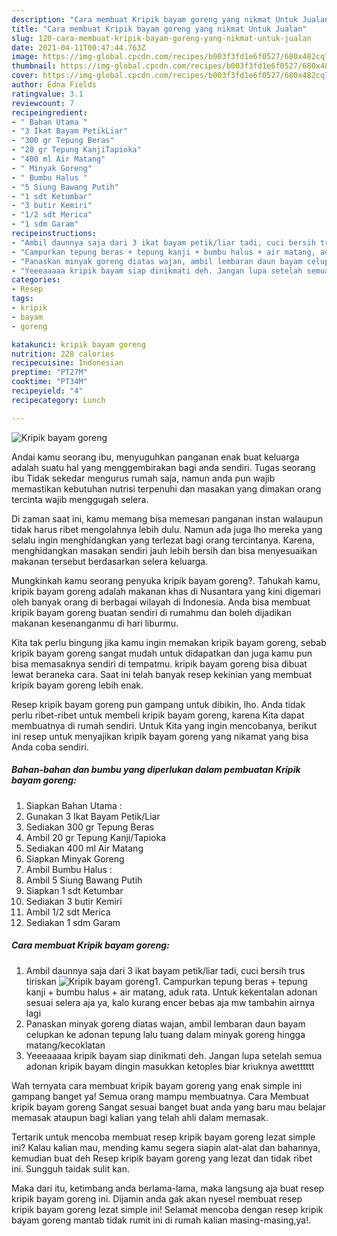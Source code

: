 ```yaml
---
description: "Cara membuat Kripik bayam goreng yang nikmat Untuk Jualan"
title: "Cara membuat Kripik bayam goreng yang nikmat Untuk Jualan"
slug: 120-cara-membuat-kripik-bayam-goreng-yang-nikmat-untuk-jualan
date: 2021-04-11T00:47:44.763Z
image: https://img-global.cpcdn.com/recipes/b003f3fd1e6f0527/680x482cq70/kripik-bayam-goreng-foto-resep-utama.jpg
thumbnail: https://img-global.cpcdn.com/recipes/b003f3fd1e6f0527/680x482cq70/kripik-bayam-goreng-foto-resep-utama.jpg
cover: https://img-global.cpcdn.com/recipes/b003f3fd1e6f0527/680x482cq70/kripik-bayam-goreng-foto-resep-utama.jpg
author: Edna Fields
ratingvalue: 3.1
reviewcount: 7
recipeingredient:
- " Bahan Utama "
- "3 Ikat Bayam PetikLiar"
- "300 gr Tepung Beras"
- "20 gr Tepung KanjiTapioka"
- "400 ml Air Matang"
- " Minyak Goreng"
- " Bumbu Halus "
- "5 Siung Bawang Putih"
- "1 sdt Ketumbar"
- "3 butir Kemiri"
- "1/2 sdt Merica"
- "1 sdm Garam"
recipeinstructions:
- "Ambil daunnya saja dari 3 ikat bayam petik/liar tadi, cuci bersih trus tiriskan"
- "Campurkan tepung beras + tepung kanji + bumbu halus + air matang, aduk rata. Untuk kekentalan adonan sesuai selera aja ya, kalo kurang encer bebas aja mw tambahin airnya lagi"
- "Panaskan minyak goreng diatas wajan, ambil lembaran daun bayam celupkan ke adonan tepung lalu tuang dalam minyak goreng hingga matang/kecoklatan"
- "Yeeeaaaaa kripik bayam siap dinikmati deh. Jangan lupa setelah semua adonan kripik bayam dingin masukkan ketoples biar kriuknya awetttttt"
categories:
- Resep
tags:
- kripik
- bayam
- goreng

katakunci: kripik bayam goreng 
nutrition: 228 calories
recipecuisine: Indonesian
preptime: "PT27M"
cooktime: "PT34M"
recipeyield: "4"
recipecategory: Lunch

---
```



![Kripik bayam goreng](https://img-global.cpcdn.com/recipes/b003f3fd1e6f0527/680x482cq70/kripik-bayam-goreng-foto-resep-utama.jpg)

Andai kamu seorang ibu, menyuguhkan panganan enak buat keluarga adalah suatu hal yang menggembirakan bagi anda sendiri. Tugas seorang ibu Tidak sekedar mengurus rumah saja, namun anda pun wajib memastikan kebutuhan nutrisi terpenuhi dan masakan yang dimakan orang tercinta wajib menggugah selera.

Di zaman  saat ini, kamu memang bisa memesan panganan instan walaupun tidak harus ribet mengolahnya lebih dulu. Namun ada juga lho mereka yang selalu ingin menghidangkan yang terlezat bagi orang tercintanya. Karena, menghidangkan masakan sendiri jauh lebih bersih dan bisa menyesuaikan makanan tersebut berdasarkan selera keluarga. 



Mungkinkah kamu seorang penyuka kripik bayam goreng?. Tahukah kamu, kripik bayam goreng adalah makanan khas di Nusantara yang kini digemari oleh banyak orang di berbagai wilayah di Indonesia. Anda bisa membuat kripik bayam goreng buatan sendiri di rumahmu dan boleh dijadikan makanan kesenanganmu di hari liburmu.

Kita tak perlu bingung jika kamu ingin memakan kripik bayam goreng, sebab kripik bayam goreng sangat mudah untuk didapatkan dan juga kamu pun bisa memasaknya sendiri di tempatmu. kripik bayam goreng bisa dibuat lewat beraneka cara. Saat ini telah banyak resep kekinian yang membuat kripik bayam goreng lebih enak.

Resep kripik bayam goreng pun gampang untuk dibikin, lho. Anda tidak perlu ribet-ribet untuk membeli kripik bayam goreng, karena Kita dapat membuatnya di rumah sendiri. Untuk Kita yang ingin mencobanya, berikut ini resep untuk menyajikan kripik bayam goreng yang nikamat yang bisa Anda coba sendiri.

<!--inarticleads1-->

##### Bahan-bahan dan bumbu yang diperlukan dalam pembuatan Kripik bayam goreng:

1. Siapkan  Bahan Utama :
1. Gunakan 3 Ikat Bayam Petik/Liar
1. Sediakan 300 gr Tepung Beras
1. Ambil 20 gr Tepung Kanji/Tapioka
1. Sediakan 400 ml Air Matang
1. Siapkan  Minyak Goreng
1. Ambil  Bumbu Halus :
1. Ambil 5 Siung Bawang Putih
1. Siapkan 1 sdt Ketumbar
1. Sediakan 3 butir Kemiri
1. Ambil 1/2 sdt Merica
1. Sediakan 1 sdm Garam




<!--inarticleads2-->

##### Cara membuat Kripik bayam goreng:

1. Ambil daunnya saja dari 3 ikat bayam petik/liar tadi, cuci bersih trus tiriskan
<img src="https://img-global.cpcdn.com/steps/3b879e1fdd61f23f/160x128cq70/kripik-bayam-goreng-langkah-memasak-1-foto.jpg" alt="Kripik bayam goreng">1. Campurkan tepung beras + tepung kanji + bumbu halus + air matang, aduk rata. Untuk kekentalan adonan sesuai selera aja ya, kalo kurang encer bebas aja mw tambahin airnya lagi
1. Panaskan minyak goreng diatas wajan, ambil lembaran daun bayam celupkan ke adonan tepung lalu tuang dalam minyak goreng hingga matang/kecoklatan
1. Yeeeaaaaa kripik bayam siap dinikmati deh. Jangan lupa setelah semua adonan kripik bayam dingin masukkan ketoples biar kriuknya awetttttt




Wah ternyata cara membuat kripik bayam goreng yang enak simple ini gampang banget ya! Semua orang mampu membuatnya. Cara Membuat kripik bayam goreng Sangat sesuai banget buat anda yang baru mau belajar memasak ataupun bagi kalian yang telah ahli dalam memasak.

Tertarik untuk mencoba membuat resep kripik bayam goreng lezat simple ini? Kalau kalian mau, mending kamu segera siapin alat-alat dan bahannya, kemudian buat deh Resep kripik bayam goreng yang lezat dan tidak ribet ini. Sungguh taidak sulit kan. 

Maka dari itu, ketimbang anda berlama-lama, maka langsung aja buat resep kripik bayam goreng ini. Dijamin anda gak akan nyesel membuat resep kripik bayam goreng lezat simple ini! Selamat mencoba dengan resep kripik bayam goreng mantab tidak rumit ini di rumah kalian masing-masing,ya!.


